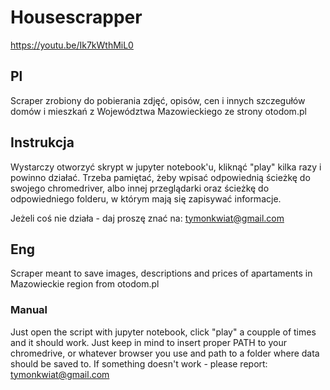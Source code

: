 # Housescrapper

https://youtu.be/Ik7kWthMiL0

## Pl

Scraper zrobiony do pobierania zdjęć, opisów, cen i innych szczegułów domów i mieszkań z Województwa Mazowieckiego ze strony otodom.pl 

## Instrukcja
Wystarczy otworzyć skrypt w jupyter notebook'u, kliknąć "play" kilka razy i powinno działać.
Trzeba pamiętać, żeby wpisać odpowiednią ścieżkę do swojego chromedriver, albo innej przeglądarki oraz ścieżkę do odpowiedniego folderu, w którym mają się zapisywać informacje.

Jeżeli coś nie działa - daj proszę znać na: tymonkwiat@gmail.com

## Eng
Scraper meant to save images, descriptions and prices of apartaments in Mazowieckie region from otodom.pl

### Manual
Just open the script with jupyter notebook, click "play" a coupple of times and it should work.
Just keep in mind to insert proper PATH to your chromedrive, or whatever browser you use and path to a folder where data should be saved to.
If something doesn't work - please report: tymonkwiat@gmail.com
